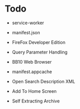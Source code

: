 # Todo

* service-worker
* manifest.json

* FireFox Developer Edition

* Query Parameter Handling

* BB10 Web Browser
* manifest.appcache
* Open Search Description XML
* Add To Home Screen

* Self Extracting Archive
